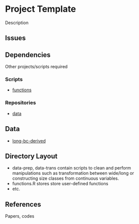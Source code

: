 Project Template
================

Description

Issues
------

Dependencies
------------

Other projects/scripts required

### Scripts

* [functions](http://github.com/ghandi9000/functions)

### Repositories

* [data](http://github.com/ghandi9000/data)

Data
----

* [long-bc-derived](http://github.com/ghandi9000/data)

Directory Layout
----------------

* data-prep, data-trans contain scripts to clean and perform manipulations such as transformation between wide/long or constructing size classes from continuous variables.
* functions.R stores store user-defined functions
* etc.

References
----------

Papers, codes